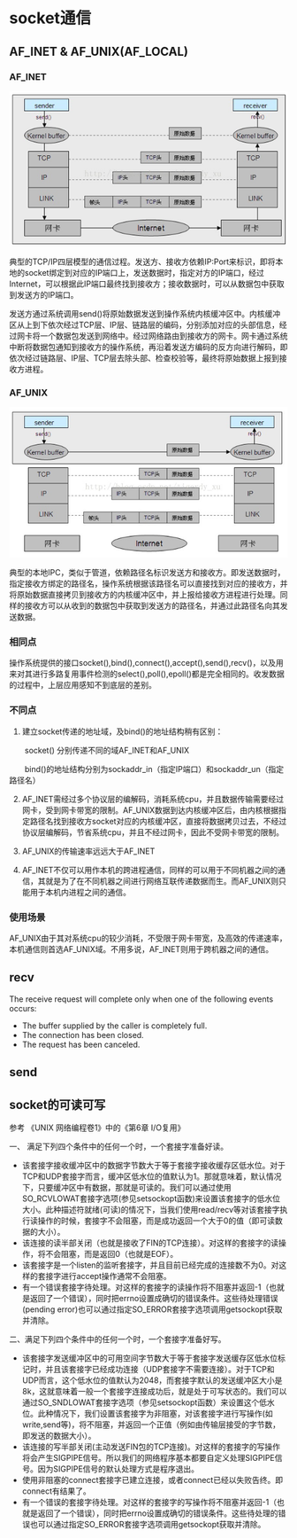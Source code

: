 # socket通信

## AF_INET & AF_UNIX(AF_LOCAL)

### AF_INET
![socket inet](pic/socket_inet.jpg)

典型的TCP/IP四层模型的通信过程。发送方、接收方依赖IP:Port来标识，即将本地的socket绑定到对应的IP端口上，发送数据时，指定对方的IP端口，经过Internet，可以根据此IP端口最终找到接收方；接收数据时，可以从数据包中获取到发送方的IP端口。

发送方通过系统调用send()将原始数据发送到操作系统内核缓冲区中。内核缓冲区从上到下依次经过TCP层、IP层、链路层的编码，分别添加对应的头部信息，经过网卡将一个数据包发送到网络中。经过网络路由到接收方的网卡。网卡通过系统中断将数据包通知到接收方的操作系统，再沿着发送方编码的反方向进行解码，即依次经过链路层、IP层、TCP层去除头部、检查校验等，最终将原始数据上报到接收方进程。

### AF_UNIX
![socket unix](pic/socket_unix.jpg)

典型的本地IPC，类似于管道，依赖路径名标识发送方和接收方。即发送数据时，指定接收方绑定的路径名，操作系统根据该路径名可以直接找到对应的接收方，并将原始数据直接拷贝到接收方的内核缓冲区中，并上报给接收方进程进行处理。同样的接收方可以从收到的数据包中获取到发送方的路径名，并通过此路径名向其发送数据。

### 相同点
操作系统提供的接口socket(),bind(),connect(),accept(),send(),recv()，以及用来对其进行多路复用事件检测的select(),poll(),epoll()都是完全相同的。收发数据的过程中，上层应用感知不到底层的差别。

### 不同点
1. 建立socket传递的地址域，及bind()的地址结构稍有区别：

　　socket() 分别传递不同的域AF_INET和AF_UNIX

　　bind()的地址结构分别为sockaddr_in（指定IP端口）和sockaddr_un（指定路径名）

2. AF_INET需经过多个协议层的编解码，消耗系统cpu，并且数据传输需要经过网卡，受到网卡带宽的限制。AF_UNIX数据到达内核缓冲区后，由内核根据指定路径名找到接收方socket对应的内核缓冲区，直接将数据拷贝过去，不经过协议层编解码，节省系统cpu，并且不经过网卡，因此不受网卡带宽的限制。

3. AF_UNIX的传输速率远远大于AF_INET

4. AF_INET不仅可以用作本机的跨进程通信，同样的可以用于不同机器之间的通信，其就是为了在不同机器之间进行网络互联传递数据而生。而AF_UNIX则只能用于本机内进程之间的通信。

### 使用场景
AF_UNIX由于其对系统cpu的较少消耗，不受限于网卡带宽，及高效的传递速率，本机通信则首选AF_UNIX域。不用多说，AF_INET则用于跨机器之间的通信。

## recv

The receive request will complete only when one of the following events occurs:
+ The buffer supplied by the caller is completely full.
+ The connection has been closed.
+ The request has been canceled.

## send


## socket的可读可写
参考 《UNIX 网络编程卷1》中的《第6章 I/O复用》

一、 满足下列四个条件中的任何一个时，一个套接字准备好读。

+ 该套接字接收缓冲区中的数据字节数大于等于套接字接收缓存区低水位。对于TCP和UDP套接字而言，缓冲区低水位的值默认为1。那就意味着，默认情况下，只要缓冲区中有数据，那就是可读的。我们可以通过使用SO_RCVLOWAT套接字选项(参见setsockopt函数)来设置该套接字的低水位大小。此种描述符就绪(可读)的情况下，当我们使用read/recv等对该套接字执行读操作的时候，套接字不会阻塞，而是成功返回一个大于0的值（即可读数据的大小）。
+ 该连接的读半部关闭（也就是接收了FIN的TCP连接）。对这样的套接字的读操作，将不会阻塞，而是返回0（也就是EOF）。
+ 该套接字是一个listen的监听套接字，并且目前已经完成的连接数不为0。对这样的套接字进行accept操作通常不会阻塞。
+ 有一个错误套接字待处理。对这样的套接字的读操作将不阻塞并返回-1（也就是返回了一个错误），同时把errno设置成确切的错误条件。这些待处理错误(pending error)也可以通过指定SO_ERROR套接字选项调用getsockopt获取并清除。
 
二、满足下列四个条件中的任何一个时，一个套接字准备好写。

+ 该套接字发送缓冲区中的可用空间字节数大于等于套接字发送缓存区低水位标记时，并且该套接字已经成功连接（UDP套接字不需要连接）。对于TCP和UDP而言，这个低水位的值默认为2048，而套接字默认的发送缓冲区大小是8k，这就意味着一般一个套接字连接成功后，就是处于可写状态的。我们可以通过SO_SNDLOWAT套接字选项（参见setsockopt函数）来设置这个低水位。此种情况下，我们设置该套接字为非阻塞，对该套接字进行写操作(如write,send等)，将不阻塞，并返回一个正值（例如由传输层接受的字节数，即发送的数据大小）。
+ 该连接的写半部关闭(主动发送FIN包的TCP连接)。对这样的套接字的写操作将会产生SIGPIPE信号。所以我们的网络程序基本都要自定义处理SIGPIPE信号。因为SIGPIPE信号的默认处理方式是程序退出。
+ 使用非阻塞的connect套接字已建立连接，或者connect已经以失败告终。即connect有结果了。
+ 有一个错误的套接字待处理。对这样的套接字的写操作将不阻塞并返回-1（也就是返回了一个错误），同时把errno设置成确切的错误条件。这些待处理的错误也可以通过指定SO_ERROR套接字选项调用getsockopt获取并清除。




